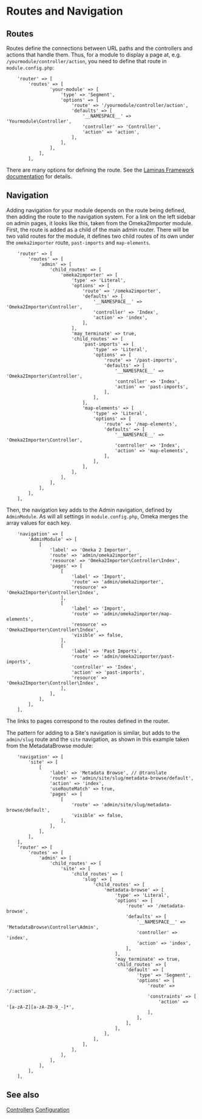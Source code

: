 # Routes and Navigation

## Routes

Routes define the connections between URL paths and the controllers and actions
that handle them. Thus, for a module to display a page at, e.g. `/yourmodule/controller/action`,
you need to define that route in `module.config.php`:

```php-inline
    'router' => [
        'routes' => [
                'your-module' => [
                    'type' => 'Segment',
                    'options' => [
                        'route' => '/yourmodule/controller/action',
                        'defaults' => [
                            '__NAMESPACE__' => 'Yourmodule\Controller',
                            'controller' => 'Controller',
                            'action' => 'action',
                        ],
                    ],
                ],
            ],
        ],
```

There are many options for defining the route. See the [Laminas Framework documentation](https://docs.laminas.dev/laminas-router/routing/)
for details.

## Navigation

Adding navigation for your module depends on the route being defined, then adding
the route to the navigation system. For a link on the left sidebar on admin pages,
it looks like this, taken from the Omeka2Importer module. First, the route is added
as a child of the main admin router. There will be two valid routes for the module,
it defines two child routes of its own under the `omeka2importer` route, `past-imports`
and `map-elements`.

```php-inline
    'router' => [
        'routes' => [
            'admin' => [
                'child_routes' => [
                    'omeka2importer' => [
                        'type' => 'Literal',
                        'options' => [
                            'route' => '/omeka2importer',
                            'defaults' => [
                                '__NAMESPACE__' => 'Omeka2Importer\Controller',
                                'controller' => 'Index',
                                'action' => 'index',
                            ],
                        ],
                        'may_terminate' => true,
                        'child_routes' => [
                            'past-imports' => [
                                'type' => 'Literal',
                                'options' => [
                                    'route' => '/past-imports',
                                    'defaults' => [
                                        '__NAMESPACE__' => 'Omeka2Importer\Controller',
                                        'controller' => 'Index',
                                        'action' => 'past-imports',
                                    ],
                                ],
                            ],
                            'map-elements' => [
                                'type' => 'Literal',
                                'options' => [
                                    'route' => '/map-elements',
                                    'defaults' => [
                                        '__NAMESPACE__' => 'Omeka2Importer\Controller',
                                        'controller' => 'Index',
                                        'action' => 'map-elements',
                                    ],
                                ],
                            ],
                        ],
                    ],
                ],
            ],
        ],
    ],
```

Then, the navigation key adds to the Admin navigation, defined by `AdminModule`.
As will all settings in `module.config.php`, Omeka merges the array values for each
key.

```php-inline
    'navigation' => [
        'AdminModule' => [
            [
                'label' => 'Omeka 2 Importer',
                'route' => 'admin/omeka2importer',
                'resource' => 'Omeka2Importer\Controller\Index',
                'pages' => [
                    [
                        'label' => 'Import',
                        'route' => 'admin/omeka2importer',
                        'resource' => 'Omeka2Importer\Controller\Index',
                    ],
                    [
                        'label' => 'Import',
                        'route' => 'admin/omeka2importer/map-elements',
                        'resource' => 'Omeka2Importer\Controller\Index',
                        'visible' => false,
                    ],
                    [
                        'label' => 'Past Imports',
                        'route' => 'admin/omeka2importer/past-imports',
                        'controller' => 'Index',
                        'action' => 'past-imports',
                        'resource' => 'Omeka2Importer\Controller\Index',
                    ],
                ],
            ],
        ],
    ],
```

The links to pages correspond to the routes defined in the router.

The pattern for adding to a Site's navigation is similar, but adds to the `admin/slug`
route and the `site` navigation, as shown in this example taken from the MetadataBrowse
module:

```php-inline
    'navigation' => [
        'site' => [
            [
                'label' => 'Metadata Browse', // @translate
                'route' => 'admin/site/slug/metadata-browse/default',
                'action' => 'index',
                'useRouteMatch' => true,
                'pages' => [
                    [
                        'route' => 'admin/site/slug/metadata-browse/default',
                        'visible' => false,
                    ],
                ],
            ],
        ],
    ],
    'router' => [
        'routes' => [
            'admin' => [
                'child_routes' => [
                    'site' => [
                        'child_routes' => [
                            'slug' => [
                                'child_routes' => [
                                    'metadata-browse' => [
                                        'type' => 'Literal',
                                        'options' => [
                                            'route' => '/metadata-browse',
                                            'defaults' => [
                                                '__NAMESPACE__' => 'MetadataBrowse\Controller\Admin',
                                                'controller' => 'index',
                                                'action' => 'index',
                                            ],
                                        ],
                                        'may_terminate' => true,
                                        'child_routes' => [
                                            'default' => [
                                                'type' => 'Segment',
                                                'options' => [
                                                    'route' => '/:action',
                                                    'constraints' => [
                                                        'action' => '[a-zA-Z][a-zA-Z0-9_-]*',
                                                    ],
                                                ],
                                            ],
                                        ],
                                    ],
                                ],
                            ],
                        ],
                    ],
                ],
            ],
        ],
    ],
```

## See also

[Controllers](index.md)
[Configuration](../configuration/index.md)
